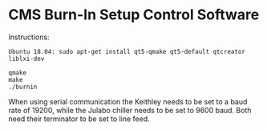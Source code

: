 # CMS Burn-In Setup Control Software

Instructions:

```
Ubuntu 18.04: sudo apt-get install qt5-qmake qt5-default qtcreator liblxi-dev

qmake
make
./burnin
```

When using serial communication the Keithley needs to be set to a baud
rate of 19200, while the Julabo chiller needs to be set to 9600 baud.
Both need their terminator to be set to line feed.
